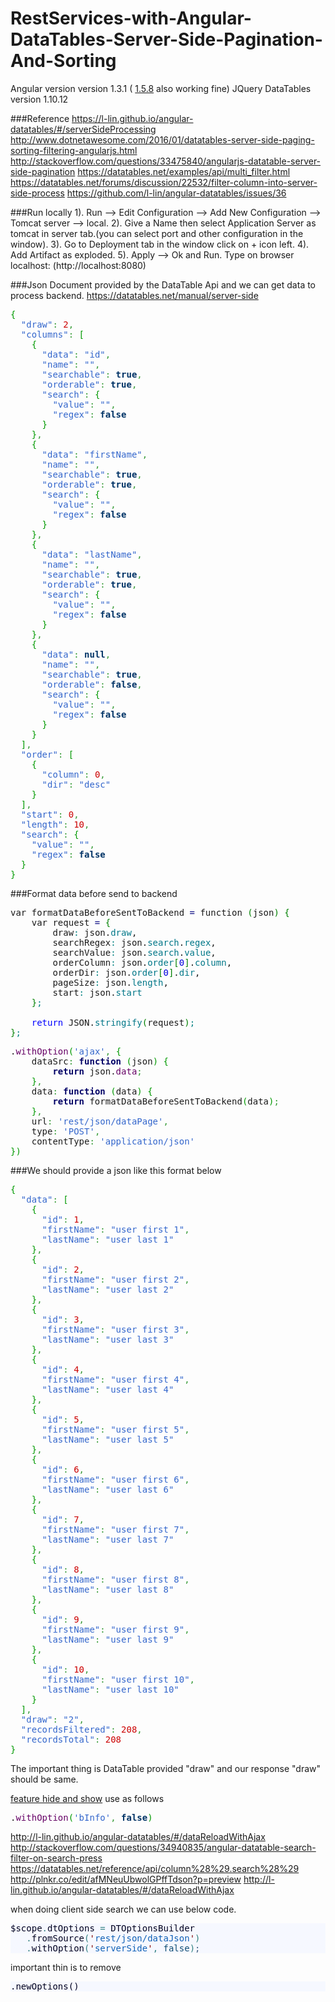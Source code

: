 # RestServices-with-Angular-DataTables-Server-Side-Pagination-And-Sorting

Angular version version 1.3.1 ( [1.5.8](https://code.angularjs.org/1.5.8/angular.min.js) also working fine)
JQuery DataTables version 1.10.12

###Reference 
https://l-lin.github.io/angular-datatables/#/serverSideProcessing
http://www.dotnetawesome.com/2016/01/datatables-server-side-paging-sorting-filtering-angularjs.html
http://stackoverflow.com/questions/33475840/angularjs-datatable-server-side-pagination
https://datatables.net/examples/api/multi_filter.html
https://datatables.net/forums/discussion/22532/filter-column-into-server-side-process
https://github.com/l-lin/angular-datatables/issues/36

###Run locally
1). Run --> Edit Configuration --> Add New Configuration --> Tomcat server --> local.
2). Give a Name then select Application Server as tomcat in server tab.(you can select port and other configuration in the window).
3). Go to Deployment tab in the window click on + icon left.
4). Add Artifact as exploded.
5). Apply --> Ok and Run.
Type on browser localhost:<port> (http://localhost:8080)


###Json Document provided by the DataTable Api and we can get data to process backend.
https://datatables.net/manual/server-side
<pre class="javascript" style="font-family:monospace;"><span style="color: #009900;">&#123;</span>
  <span style="color: #3366CC;">&quot;draw&quot;</span><span style="color: #339933;">:</span> <span style="color: #CC0000;">2</span><span style="color: #339933;">,</span>
  <span style="color: #3366CC;">&quot;columns&quot;</span><span style="color: #339933;">:</span> <span style="color: #009900;">&#91;</span>
    <span style="color: #009900;">&#123;</span>
      <span style="color: #3366CC;">&quot;data&quot;</span><span style="color: #339933;">:</span> <span style="color: #3366CC;">&quot;id&quot;</span><span style="color: #339933;">,</span>
      <span style="color: #3366CC;">&quot;name&quot;</span><span style="color: #339933;">:</span> <span style="color: #3366CC;">&quot;&quot;</span><span style="color: #339933;">,</span>
      <span style="color: #3366CC;">&quot;searchable&quot;</span><span style="color: #339933;">:</span> <span style="color: #003366; font-weight: bold;">true</span><span style="color: #339933;">,</span>
      <span style="color: #3366CC;">&quot;orderable&quot;</span><span style="color: #339933;">:</span> <span style="color: #003366; font-weight: bold;">true</span><span style="color: #339933;">,</span>
      <span style="color: #3366CC;">&quot;search&quot;</span><span style="color: #339933;">:</span> <span style="color: #009900;">&#123;</span>
        <span style="color: #3366CC;">&quot;value&quot;</span><span style="color: #339933;">:</span> <span style="color: #3366CC;">&quot;&quot;</span><span style="color: #339933;">,</span>
        <span style="color: #3366CC;">&quot;regex&quot;</span><span style="color: #339933;">:</span> <span style="color: #003366; font-weight: bold;">false</span>
      <span style="color: #009900;">&#125;</span>
    <span style="color: #009900;">&#125;</span><span style="color: #339933;">,</span>
    <span style="color: #009900;">&#123;</span>
      <span style="color: #3366CC;">&quot;data&quot;</span><span style="color: #339933;">:</span> <span style="color: #3366CC;">&quot;firstName&quot;</span><span style="color: #339933;">,</span>
      <span style="color: #3366CC;">&quot;name&quot;</span><span style="color: #339933;">:</span> <span style="color: #3366CC;">&quot;&quot;</span><span style="color: #339933;">,</span>
      <span style="color: #3366CC;">&quot;searchable&quot;</span><span style="color: #339933;">:</span> <span style="color: #003366; font-weight: bold;">true</span><span style="color: #339933;">,</span>
      <span style="color: #3366CC;">&quot;orderable&quot;</span><span style="color: #339933;">:</span> <span style="color: #003366; font-weight: bold;">true</span><span style="color: #339933;">,</span>
      <span style="color: #3366CC;">&quot;search&quot;</span><span style="color: #339933;">:</span> <span style="color: #009900;">&#123;</span>
        <span style="color: #3366CC;">&quot;value&quot;</span><span style="color: #339933;">:</span> <span style="color: #3366CC;">&quot;&quot;</span><span style="color: #339933;">,</span>
        <span style="color: #3366CC;">&quot;regex&quot;</span><span style="color: #339933;">:</span> <span style="color: #003366; font-weight: bold;">false</span>
      <span style="color: #009900;">&#125;</span>
    <span style="color: #009900;">&#125;</span><span style="color: #339933;">,</span>
    <span style="color: #009900;">&#123;</span>
      <span style="color: #3366CC;">&quot;data&quot;</span><span style="color: #339933;">:</span> <span style="color: #3366CC;">&quot;lastName&quot;</span><span style="color: #339933;">,</span>
      <span style="color: #3366CC;">&quot;name&quot;</span><span style="color: #339933;">:</span> <span style="color: #3366CC;">&quot;&quot;</span><span style="color: #339933;">,</span>
      <span style="color: #3366CC;">&quot;searchable&quot;</span><span style="color: #339933;">:</span> <span style="color: #003366; font-weight: bold;">true</span><span style="color: #339933;">,</span>
      <span style="color: #3366CC;">&quot;orderable&quot;</span><span style="color: #339933;">:</span> <span style="color: #003366; font-weight: bold;">true</span><span style="color: #339933;">,</span>
      <span style="color: #3366CC;">&quot;search&quot;</span><span style="color: #339933;">:</span> <span style="color: #009900;">&#123;</span>
        <span style="color: #3366CC;">&quot;value&quot;</span><span style="color: #339933;">:</span> <span style="color: #3366CC;">&quot;&quot;</span><span style="color: #339933;">,</span>
        <span style="color: #3366CC;">&quot;regex&quot;</span><span style="color: #339933;">:</span> <span style="color: #003366; font-weight: bold;">false</span>
      <span style="color: #009900;">&#125;</span>
    <span style="color: #009900;">&#125;</span><span style="color: #339933;">,</span>
    <span style="color: #009900;">&#123;</span>
      <span style="color: #3366CC;">&quot;data&quot;</span><span style="color: #339933;">:</span> <span style="color: #003366; font-weight: bold;">null</span><span style="color: #339933;">,</span>
      <span style="color: #3366CC;">&quot;name&quot;</span><span style="color: #339933;">:</span> <span style="color: #3366CC;">&quot;&quot;</span><span style="color: #339933;">,</span>
      <span style="color: #3366CC;">&quot;searchable&quot;</span><span style="color: #339933;">:</span> <span style="color: #003366; font-weight: bold;">true</span><span style="color: #339933;">,</span>
      <span style="color: #3366CC;">&quot;orderable&quot;</span><span style="color: #339933;">:</span> <span style="color: #003366; font-weight: bold;">false</span><span style="color: #339933;">,</span>
      <span style="color: #3366CC;">&quot;search&quot;</span><span style="color: #339933;">:</span> <span style="color: #009900;">&#123;</span>
        <span style="color: #3366CC;">&quot;value&quot;</span><span style="color: #339933;">:</span> <span style="color: #3366CC;">&quot;&quot;</span><span style="color: #339933;">,</span>
        <span style="color: #3366CC;">&quot;regex&quot;</span><span style="color: #339933;">:</span> <span style="color: #003366; font-weight: bold;">false</span>
      <span style="color: #009900;">&#125;</span>
    <span style="color: #009900;">&#125;</span>
  <span style="color: #009900;">&#93;</span><span style="color: #339933;">,</span>
  <span style="color: #3366CC;">&quot;order&quot;</span><span style="color: #339933;">:</span> <span style="color: #009900;">&#91;</span>
    <span style="color: #009900;">&#123;</span>
      <span style="color: #3366CC;">&quot;column&quot;</span><span style="color: #339933;">:</span> <span style="color: #CC0000;">0</span><span style="color: #339933;">,</span>
      <span style="color: #3366CC;">&quot;dir&quot;</span><span style="color: #339933;">:</span> <span style="color: #3366CC;">&quot;desc&quot;</span>
    <span style="color: #009900;">&#125;</span>
  <span style="color: #009900;">&#93;</span><span style="color: #339933;">,</span>
  <span style="color: #3366CC;">&quot;start&quot;</span><span style="color: #339933;">:</span> <span style="color: #CC0000;">0</span><span style="color: #339933;">,</span>
  <span style="color: #3366CC;">&quot;length&quot;</span><span style="color: #339933;">:</span> <span style="color: #CC0000;">10</span><span style="color: #339933;">,</span>
  <span style="color: #3366CC;">&quot;search&quot;</span><span style="color: #339933;">:</span> <span style="color: #009900;">&#123;</span>
    <span style="color: #3366CC;">&quot;value&quot;</span><span style="color: #339933;">:</span> <span style="color: #3366CC;">&quot;&quot;</span><span style="color: #339933;">,</span>
    <span style="color: #3366CC;">&quot;regex&quot;</span><span style="color: #339933;">:</span> <span style="color: #003366; font-weight: bold;">false</span>
  <span style="color: #009900;">&#125;</span>
<span style="color: #009900;">&#125;</span></pre>


###Format data before send to backend
<pre class="cpp" style="font-family:monospace;">var formatDataBeforeSentToBackend <span style="color: #000080;">=</span> function <span
        style="color: #008000;">&#40;</span>json<span style="color: #008000;">&#41;</span> <span
        style="color: #008000;">&#123;</span>
	var request <span style="color: #000080;">=</span> <span style="color: #008000;">&#123;</span>
		draw<span style="color: #008080;">:</span> json.<span style="color: #007788;">draw</span>,
		searchRegex<span style="color: #008080;">:</span> json.<span style="color: #007788;">search</span>.<span
            style="color: #007788;">regex</span>,
		searchValue<span style="color: #008080;">:</span> json.<span style="color: #007788;">search</span>.<span
            style="color: #007788;">value</span>,
		orderColumn<span style="color: #008080;">:</span> json.<span style="color: #007788;">order</span><span
            style="color: #008000;">&#91;</span><span style="color: #0000dd;">0</span><span style="color: #008000;">&#93;</span>.<span
            style="color: #007788;">column</span>,
		orderDir<span style="color: #008080;">:</span> json.<span style="color: #007788;">order</span><span
            style="color: #008000;">&#91;</span><span style="color: #0000dd;">0</span><span style="color: #008000;">&#93;</span>.<span
            style="color: #007788;">dir</span>,
		pageSize<span style="color: #008080;">:</span> json.<span style="color: #007788;">length</span>,
		start<span style="color: #008080;">:</span> json.<span style="color: #007788;">start</span>
	<span style="color: #008000;">&#125;</span><span style="color: #008080;">;</span>
&nbsp;
	<span style="color: #0000ff;">return</span> JSON.<span style="color: #007788;">stringify</span><span
            style="color: #008000;">&#40;</span>request<span style="color: #008000;">&#41;</span><span
            style="color: #008080;">;</span>
<span style="color: #008000;">&#125;</span><span style="color: #008080;">;</span></pre>

<pre class="javascript" style="font-family:monospace;">.<span style="color: #660066;">withOption</span><span
        style="color: #009900;">&#40;</span><span style="color: #3366CC;">'ajax'</span><span
        style="color: #339933;">,</span> <span style="color: #009900;">&#123;</span>
	dataSrc<span style="color: #339933;">:</span> <span style="color: #000066; font-weight: bold;">function</span> <span
            style="color: #009900;">&#40;</span>json<span style="color: #009900;">&#41;</span> <span
            style="color: #009900;">&#123;</span>
		<span style="color: #000066; font-weight: bold;">return</span> json.<span
            style="color: #660066;">data</span><span style="color: #339933;">;</span>
	<span style="color: #009900;">&#125;</span><span style="color: #339933;">,</span>
	data<span style="color: #339933;">:</span> <span style="color: #000066; font-weight: bold;">function</span> <span
            style="color: #009900;">&#40;</span>data<span style="color: #009900;">&#41;</span> <span
            style="color: #009900;">&#123;</span>
		<span style="color: #000066; font-weight: bold;">return</span> formatDataBeforeSentToBackend<span
            style="color: #009900;">&#40;</span>data<span style="color: #009900;">&#41;</span><span
            style="color: #339933;">;</span>
	<span style="color: #009900;">&#125;</span><span style="color: #339933;">,</span>
	url<span style="color: #339933;">:</span> <span style="color: #3366CC;">'rest/json/dataPage'</span><span
            style="color: #339933;">,</span>
	type<span style="color: #339933;">:</span> <span style="color: #3366CC;">'POST'</span><span style="color: #339933;">,</span>
	contentType<span style="color: #339933;">:</span> <span style="color: #3366CC;">'application/json'</span>
<span style="color: #009900;">&#125;</span><span style="color: #009900;">&#41;</span></pre>

###We should provide a json like this format below
<pre class="javascript" style="font-family:monospace;"><span style="color: #009900;">&#123;</span>
  <span style="color: #3366CC;">&quot;data&quot;</span><span style="color: #339933;">:</span> <span style="color: #009900;">&#91;</span>
    <span style="color: #009900;">&#123;</span>
      <span style="color: #3366CC;">&quot;id&quot;</span><span style="color: #339933;">:</span> <span style="color: #CC0000;">1</span><span style="color: #339933;">,</span>
      <span style="color: #3366CC;">&quot;firstName&quot;</span><span style="color: #339933;">:</span> <span style="color: #3366CC;">&quot;user first 1&quot;</span><span style="color: #339933;">,</span>
      <span style="color: #3366CC;">&quot;lastName&quot;</span><span style="color: #339933;">:</span> <span style="color: #3366CC;">&quot;user last 1&quot;</span>
    <span style="color: #009900;">&#125;</span><span style="color: #339933;">,</span>
    <span style="color: #009900;">&#123;</span>
      <span style="color: #3366CC;">&quot;id&quot;</span><span style="color: #339933;">:</span> <span style="color: #CC0000;">2</span><span style="color: #339933;">,</span>
      <span style="color: #3366CC;">&quot;firstName&quot;</span><span style="color: #339933;">:</span> <span style="color: #3366CC;">&quot;user first 2&quot;</span><span style="color: #339933;">,</span>
      <span style="color: #3366CC;">&quot;lastName&quot;</span><span style="color: #339933;">:</span> <span style="color: #3366CC;">&quot;user last 2&quot;</span>
    <span style="color: #009900;">&#125;</span><span style="color: #339933;">,</span>
    <span style="color: #009900;">&#123;</span>
      <span style="color: #3366CC;">&quot;id&quot;</span><span style="color: #339933;">:</span> <span style="color: #CC0000;">3</span><span style="color: #339933;">,</span>
      <span style="color: #3366CC;">&quot;firstName&quot;</span><span style="color: #339933;">:</span> <span style="color: #3366CC;">&quot;user first 3&quot;</span><span style="color: #339933;">,</span>
      <span style="color: #3366CC;">&quot;lastName&quot;</span><span style="color: #339933;">:</span> <span style="color: #3366CC;">&quot;user last 3&quot;</span>
    <span style="color: #009900;">&#125;</span><span style="color: #339933;">,</span>
    <span style="color: #009900;">&#123;</span>
      <span style="color: #3366CC;">&quot;id&quot;</span><span style="color: #339933;">:</span> <span style="color: #CC0000;">4</span><span style="color: #339933;">,</span>
      <span style="color: #3366CC;">&quot;firstName&quot;</span><span style="color: #339933;">:</span> <span style="color: #3366CC;">&quot;user first 4&quot;</span><span style="color: #339933;">,</span>
      <span style="color: #3366CC;">&quot;lastName&quot;</span><span style="color: #339933;">:</span> <span style="color: #3366CC;">&quot;user last 4&quot;</span>
    <span style="color: #009900;">&#125;</span><span style="color: #339933;">,</span>
    <span style="color: #009900;">&#123;</span>
      <span style="color: #3366CC;">&quot;id&quot;</span><span style="color: #339933;">:</span> <span style="color: #CC0000;">5</span><span style="color: #339933;">,</span>
      <span style="color: #3366CC;">&quot;firstName&quot;</span><span style="color: #339933;">:</span> <span style="color: #3366CC;">&quot;user first 5&quot;</span><span style="color: #339933;">,</span>
      <span style="color: #3366CC;">&quot;lastName&quot;</span><span style="color: #339933;">:</span> <span style="color: #3366CC;">&quot;user last 5&quot;</span>
    <span style="color: #009900;">&#125;</span><span style="color: #339933;">,</span>
    <span style="color: #009900;">&#123;</span>
      <span style="color: #3366CC;">&quot;id&quot;</span><span style="color: #339933;">:</span> <span style="color: #CC0000;">6</span><span style="color: #339933;">,</span>
      <span style="color: #3366CC;">&quot;firstName&quot;</span><span style="color: #339933;">:</span> <span style="color: #3366CC;">&quot;user first 6&quot;</span><span style="color: #339933;">,</span>
      <span style="color: #3366CC;">&quot;lastName&quot;</span><span style="color: #339933;">:</span> <span style="color: #3366CC;">&quot;user last 6&quot;</span>
    <span style="color: #009900;">&#125;</span><span style="color: #339933;">,</span>
    <span style="color: #009900;">&#123;</span>
      <span style="color: #3366CC;">&quot;id&quot;</span><span style="color: #339933;">:</span> <span style="color: #CC0000;">7</span><span style="color: #339933;">,</span>
      <span style="color: #3366CC;">&quot;firstName&quot;</span><span style="color: #339933;">:</span> <span style="color: #3366CC;">&quot;user first 7&quot;</span><span style="color: #339933;">,</span>
      <span style="color: #3366CC;">&quot;lastName&quot;</span><span style="color: #339933;">:</span> <span style="color: #3366CC;">&quot;user last 7&quot;</span>
    <span style="color: #009900;">&#125;</span><span style="color: #339933;">,</span>
    <span style="color: #009900;">&#123;</span>
      <span style="color: #3366CC;">&quot;id&quot;</span><span style="color: #339933;">:</span> <span style="color: #CC0000;">8</span><span style="color: #339933;">,</span>
      <span style="color: #3366CC;">&quot;firstName&quot;</span><span style="color: #339933;">:</span> <span style="color: #3366CC;">&quot;user first 8&quot;</span><span style="color: #339933;">,</span>
      <span style="color: #3366CC;">&quot;lastName&quot;</span><span style="color: #339933;">:</span> <span style="color: #3366CC;">&quot;user last 8&quot;</span>
    <span style="color: #009900;">&#125;</span><span style="color: #339933;">,</span>
    <span style="color: #009900;">&#123;</span>
      <span style="color: #3366CC;">&quot;id&quot;</span><span style="color: #339933;">:</span> <span style="color: #CC0000;">9</span><span style="color: #339933;">,</span>
      <span style="color: #3366CC;">&quot;firstName&quot;</span><span style="color: #339933;">:</span> <span style="color: #3366CC;">&quot;user first 9&quot;</span><span style="color: #339933;">,</span>
      <span style="color: #3366CC;">&quot;lastName&quot;</span><span style="color: #339933;">:</span> <span style="color: #3366CC;">&quot;user last 9&quot;</span>
    <span style="color: #009900;">&#125;</span><span style="color: #339933;">,</span>
    <span style="color: #009900;">&#123;</span>
      <span style="color: #3366CC;">&quot;id&quot;</span><span style="color: #339933;">:</span> <span style="color: #CC0000;">10</span><span style="color: #339933;">,</span>
      <span style="color: #3366CC;">&quot;firstName&quot;</span><span style="color: #339933;">:</span> <span style="color: #3366CC;">&quot;user first 10&quot;</span><span style="color: #339933;">,</span>
      <span style="color: #3366CC;">&quot;lastName&quot;</span><span style="color: #339933;">:</span> <span style="color: #3366CC;">&quot;user last 10&quot;</span>
    <span style="color: #009900;">&#125;</span>
  <span style="color: #009900;">&#93;</span><span style="color: #339933;">,</span>
  <span style="color: #3366CC;">&quot;draw&quot;</span><span style="color: #339933;">:</span> <span style="color: #3366CC;">&quot;2&quot;</span><span style="color: #339933;">,</span>
  <span style="color: #3366CC;">&quot;recordsFiltered&quot;</span><span style="color: #339933;">:</span> <span style="color: #CC0000;">208</span><span style="color: #339933;">,</span>
  <span style="color: #3366CC;">&quot;recordsTotal&quot;</span><span style="color: #339933;">:</span> <span style="color: #CC0000;">208</span>
<span style="color: #009900;">&#125;</span></pre>

The important thing is DataTable provided "draw" and our response "draw" should be same.

[feature hide and show](http://legacy.datatables.net/usage/features#bFilter)
use as follows
<pre class="javascript" style="font-family:monospace;">.<span style="color: #660066;">withOption</span><span
        style="color: #009900;">&#40;</span><span style="color: #3366CC;">'bInfo'</span><span
        style="color: #339933;">,</span> <span style="color: #003366; font-weight: bold;">false</span><span
        style="color: #009900;">&#41;</span></pre>        


http://l-lin.github.io/angular-datatables/#/dataReloadWithAjax
http://stackoverflow.com/questions/34940835/angular-datatable-search-filter-on-search-press
https://datatables.net/reference/api/column%28%29.search%28%29
http://plnkr.co/edit/afMNeuUbwolGPffTdson?p=preview
http://l-lin.github.io/angular-datatables/#/dataReloadWithAjax

when doing client side search we can use below code.
<pre style='color:#000020;background:#f6f8ff;'>$scope<span style='color:#308080; '>.</span>dtOptions <span style='color:#308080; '>=</span> DTOptionsBuilder
   <span style='color:#308080; '>.</span>fromSource<span style='color:#308080; '>(</span><span style='color:#800000; '>'</span><span style='color:#1060b6; '>rest/json/dataJson</span><span style='color:#800000; '>'</span><span style='color:#308080; '>)</span>
   <span style='color:#308080; '>.</span>withOption<span style='color:#308080; '>(</span><span style='color:#800000; '>'</span><span style='color:#1060b6; '>serverSide</span><span style='color:#800000; '>'</span><span style='color:#308080; '>,</span> <span style='color:#0f4d75; '>false</span><span style='color:#308080; '>)</span><span style='color:#406080; '>;</span>
</pre>

important thin is to remove 
<pre style='color:#000020;background:#f6f8ff;'>.newOptions()
</pre>